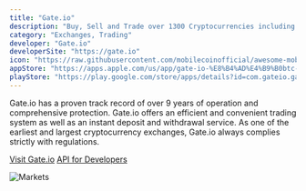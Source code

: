 ```yaml
---
title: "Gate.io"
description: "Buy, Sell and Trade over 1300 Cryptocurrencies including MobileCoin."
category: "Exchanges, Trading"
developer: "Gate.io"
developerSite: "https://gate.io"
icon: "https://raw.githubusercontent.com/mobilecoinofficial/awesome-mobilecoin/main/directory/images/gate.webp"
appStore: "https://apps.apple.com/us/app/gate-io-%E8%B4%AD%E4%B9%B0btc-eth-shib/id1294998195"
playStore: "https://play.google.com/store/apps/details?id=com.gateio.gateio"
---
```


Gate.io has a proven track record of over 9 years of operation and comprehensive protection. Gate.io offers an efficient and convenient trading system as well as an instant deposit and withdrawal service.
As one of the earliest and largest cryptocurrency exchanges, Gate.io always complies strictly with regulations.

[Visit Gate.io](http://gate.io)
[API for Developers](https://www.gate.io/en/api2)

![Markets](https://www.gate.io/images/home/homeicon/appimage.png?v=1630689332)
